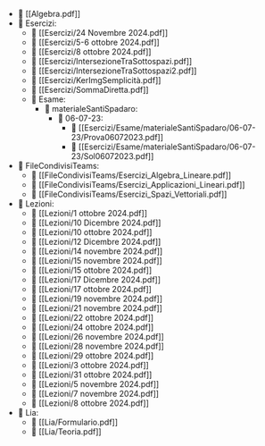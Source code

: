 - 📄 [[Algebra.pdf]]
- 📁 Esercizi:
  - 📄 [[Esercizi/24 Novembre 2024.pdf]]
  - 📄 [[Esercizi/5-6 ottobre 2024.pdf]]
  - 📄 [[Esercizi/8 ottobre 2024.pdf]]
  - 📄 [[Esercizi/IntersezioneTraSottospazi.pdf]]
  - 📄 [[Esercizi/IntersezioneTraSottospazi2.pdf]]
  - 📄 [[Esercizi/KerImgSemplicità.pdf]]
  - 📄 [[Esercizi/SommaDiretta.pdf]]
  - 📁 Esame:
    - 📁 materialeSantiSpadaro:
      - 📁 06-07-23:
        - 📄 [[Esercizi/Esame/materialeSantiSpadaro/06-07-23/Prova06072023.pdf]]
        - 📄 [[Esercizi/Esame/materialeSantiSpadaro/06-07-23/Sol06072023.pdf]]
- 📁 FileCondivisiTeams:
  - 📄 [[FileCondivisiTeams/Esercizi_Algebra_Lineare.pdf]]
  - 📄 [[FileCondivisiTeams/Esercizi_Applicazioni_Lineari.pdf]]
  - 📄 [[FileCondivisiTeams/Esercizi_Spazi_Vettoriali.pdf]]
- 📁 Lezioni:
  - 📄 [[Lezioni/1 ottobre 2024.pdf]]
  - 📄 [[Lezioni/10 Dicembre 2024.pdf]]
  - 📄 [[Lezioni/10 ottobre 2024.pdf]]
  - 📄 [[Lezioni/12 Dicembre 2024.pdf]]
  - 📄 [[Lezioni/14 novembre 2024.pdf]]
  - 📄 [[Lezioni/15 novembre 2024.pdf]]
  - 📄 [[Lezioni/15 ottobre 2024.pdf]]
  - 📄 [[Lezioni/17 Dicembre 2024.pdf]]
  - 📄 [[Lezioni/17 ottobre 2024.pdf]]
  - 📄 [[Lezioni/19 novembre 2024.pdf]]
  - 📄 [[Lezioni/21 novembre 2024.pdf]]
  - 📄 [[Lezioni/22 ottobre 2024.pdf]]
  - 📄 [[Lezioni/24 ottobre 2024.pdf]]
  - 📄 [[Lezioni/26 novembre 2024.pdf]]
  - 📄 [[Lezioni/28 novembre 2024.pdf]]
  - 📄 [[Lezioni/29 ottobre 2024.pdf]]
  - 📄 [[Lezioni/3 ottobre 2024.pdf]]
  - 📄 [[Lezioni/31 ottobre 2024.pdf]]
  - 📄 [[Lezioni/5 novembre 2024.pdf]]
  - 📄 [[Lezioni/7 novembre 2024.pdf]]
  - 📄 [[Lezioni/8 ottobre 2024.pdf]]
- 📁 Lia:
  - 📄 [[Lia/Formulario.pdf]]
  - 📄 [[Lia/Teoria.pdf]]
